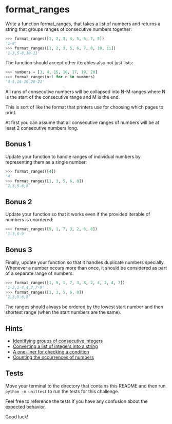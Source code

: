 # format_ranges

Write a function format_ranges, that takes a list of numbers and returns a string that groups ranges of consecutive numbers together:

```python
>>> format_ranges([1, 2, 3, 4, 5, 6, 7, 8])
'1-8'
>>> format_ranges([1, 2, 3, 5, 6, 7, 8, 10, 11])
'1-3,5-8,10-11'
```

The function should accept other iterables also not just lists:

```python
>>> numbers = [3, 4, 15, 16, 17, 19, 20]
>>> format_ranges(n+1 for n in numbers)
'4-5,16-18,20-21'
```

All runs of consecutive numbers will be collapsed into N-M ranges where N is the start of the consecutive range and M is the end.

This is sort of like the format that printers use for choosing which pages to print.

At first you can assume that all consecutive ranges of numbers will be at least 2 consecutive numbers long.

## Bonus 1

Update your function to handle ranges of individual numbers by representing them as a single number:

```python
>>> format_ranges([4])
'4'
>>> format_ranges([1, 3, 5, 6, 8])
'1,3,5-6,8'
```

## Bonus 2

Update your function so that it works even if the provided iterable of numbers is unordered:

```python
>>> format_ranges([9, 1, 7, 3, 2, 6, 8])
'1-3,6-9'
```

## Bonus 3

Finally, update your function so that it handles duplicate numbers specially. Whenever a number occurs more than once, it should be considered as part of a separate range of numbers.

```python
>>> format_ranges([1, 9, 1, 7, 3, 8, 2, 4, 2, 4, 7])
'1-2,1-4,4,7,7-9'
>>> format_ranges([1, 3, 5, 6, 8])
'1,3,5-6,8'
```

The ranges should always be ordered by the lowest start number and then shortest range (when the start numbers are the same).

## Hints

- [Identifying groups of consecutive integers](https://stackoverflow.com/a/2154741/2633215)
- [Converting a list of integers into a string](https://stackoverflow.com/a/28883101/2633215)
- [A one-liner for checking a condition](https://stackoverflow.com/a/394814/2633215)
- [Counting the occurrences of numbers](https://stackoverflow.com/a/23241146/2633215)

## Tests

Move your terminal to the directory that contains this README and then run `python -m unittest` to run the tests for this challenge.

Feel free to reference the tests if you have any confusion about the expected behavior.

Good luck!
